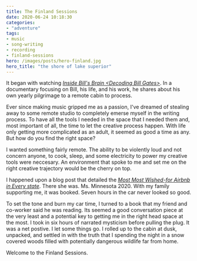 ```yaml
---
title: The Finland Sessions
date: 2020-06-24 10:18:30
categories:
- "adventure"
tags:
- music
- song-writing
- recording
- finland-sessions
hero: /images/posts/hero-finland.jpg
hero_title: "the shore of lake superior"
---
```

It began with watching [*Inside Bill's Brain \<Decoding Bill Gates\>*](https://www.netflix.com/title/80184771).  In a documentary focusing on Bill, his life, and his work, he shares about his own yearly pilgrimage to a remote cabin to process.

<!-- more -->

Ever since making music gripped me as a passion, I've dreamed of stealing away to some remote studio to completely emerse myself in the writing process.  To have all the tools I needed in the space that I needed them and, most important of all, the time to let the creative process happen.  With life only getting more complicated as an adult, it seemed as good a time as any.  But how do you find the right space?

I wanted something fairly remote.  The ability to be violently loud and not concern anyone, to cook, sleep, and some electricity to power my creative tools were neccesary.  An environment that spoke to me and set me on the right creative trajectory would be the cherry on top.  

I happened upon a blog post that detailed the [*Most Most Wished-for Airbnb in Every state*](https://www.realsimple.com/work-life/travel/destinations/best-airbnb-listings).  There she was.  Ms. Minnesota 2020.  With my family supporting me, it was booked.  Seven hours in the car never looked so good.

To set the tone and burn my car time, I turned to a book that my friend and co-worker said he was reading.  Its seemed a good conversation piece at the very least and a potential key to getting me in the right head space at the most.  I took in six hours of narrated mysticism before pulling the plug.   It was a net postive.  I let some things go.  I rolled up to the cabin at dusk, unpacked, and settled in with the truth that I spending the night in a snow covered woods filled with potentially dangerous wildlife far from home.

Welcome to the Finland Sessions.



